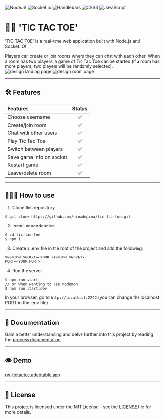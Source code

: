 ![NodeJS](https://img.shields.io/badge/node.js-6DA55F?style=for-the-badge&logo=node.js&logoColor=white) ![Socket.io](https://img.shields.io/badge/Socket.io-black?style=for-the-badge&logo=socket.io&badgeColor=010101) ![Handlebars](https://img.shields.io/badge/Handlebars.js-f0772b?style=for-the-badge&logo=handlebarsdotjs&logoColor=white) ![CSS3](https://img.shields.io/badge/css3-%231572B6.svg?style=for-the-badge&logo=css3&logoColor=white) ![JavaScript](https://img.shields.io/badge/javascript-%23323330.svg?style=for-the-badge&logo=javascript&logoColor=%23F7DF1E)

# 👋🏼 'TIC TAC TOE'

'TIC TAC TOE' is a real-time web application built with Node.js and Socket.IO!

Players can create or join rooms where they can chat with each other. When a room has two players, a game of Tic Tac Toe can be started (if a room has more players, two players will be randomly selected).
![design landing page](https://github.com/ninadepina/tic-tac-toe/assets/89778503/33cf9b82-1179-47b0-bf8e-7a2d79e4a719)
![design room page](https://github.com/ninadepina/tic-tac-toe/assets/89778503/5e61beb8-61ff-434d-9196-0a7123e4cde8)

---

## 🛠️ Features

| Features                 | Status |
| :----------------------- | :----: |
| Choose username          |   ✅   |
| Create/join room         |   ✅   |
| Chat with other users    |   ✅   |
| Play Tic Tac Toe         |   ✅   |
| Switch between players   |   ✅   |
| Save game info on socket |   ✅   |
| Restart game             |   ✅   |
| Leave/delete room        |   ✅   |

---

## 👩🏼‍💻 How to use

1. Clone this repository

```
$ git clone https://github.com/ninadepina/tic-tac-toe.git
```

2. Install dependencies

```
$ cd tic-tac-toe
$ npm i
```

3. Create a .env file in the root of the project and add the following:

```
SESSION_SECRET=<YOUR SESSION SECRET>
PORT=<YOUR PORT>
```

4. Run the server

```
$ npm run start
// or when wanting to use nodemon
$ npm run start:dev
```

In your browser, go to `http://localhost:2222` (you can change the localhost PORT in the .env file)

---

## 📝 Documentation

Gain a better understanding and delve further into this project by reading the [process documentation](https://github.com/ninadepina/tic-tac-toe/blob/main/productdoc.md).

---

## 👁️ Demo

[rw-tictactoe.adaptable.app](https://rw-tictactoe.adaptable.app/)

---

## 📄 License

This project is licensed under the MIT License - see the [LICENSE](https://github.com/ninadepina/tic-tac-toe/blob/main/LICENSE) file for more details.
